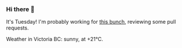 ### Hi there :wave:

It's Tuesday! I'm probably working for [this bunch](https://github.com/kohofinancial), reviewing some pull requests.

Weather in Victoria BC: sunny, at +21°C.
